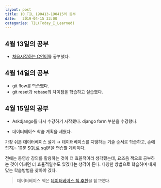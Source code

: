 ```yaml
---
layout: post
title: 10_TIL_190413-190415의 공부
date:   2019-04-15 23:00
categories: TIL(Today_I_Learned)
---
```


## 4월 13일의 공부

- [처음시작하는 C언어](https://www.inflearn.com/course/c/)를 공부했다.

## 4월 14일의 공부

- git flow를 학습했다.
- git reset과 rebase의 차이점을 학습하고 실습했다.

## 4월 15일의 공부

- Askdjango를 다시 수강하기 시작했다. django form 부분을 수강했다.

- 데이터베이스 학습 계획을 세웠다.

가장 쉬운 데이터베이스 설계 → 데이터베이스를 지탱하는 기술 순서로 학습하고, 손에잡히는 10분 SQL로 sql문을 연습할 계획이다.

전에는 동영상 강의를 활용하는 것이 더 효율적이라 생각했는데, 요즈음 책으로 공부하는 것이 어쩌면 더 효율적일수도 있겠다는 생각이 든다. 다양한 방법으로 학습하며 내게 맞는 학습방법을 찾아야 겠다.


> 데이터베이스 책은 [데이터베이스 책 추천](https://yeolco.tistory.com/51)을 참고했다.
